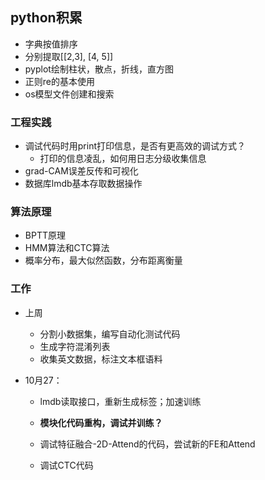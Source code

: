 ## python积累

* 字典按值排序
* 分别提取[[2,3], [4, 5]]
* pyplot绘制柱状，散点，折线，直方图
* 正则re的基本使用
* os模型文件创建和搜索

### 工程实践

* 调试代码时用print打印信息，是否有更高效的调试方式？
  * 打印的信息凌乱，如何用日志分级收集信息
* grad-CAM误差反传和可视化
* 数据库lmdb基本存取数据操作



### 算法原理

* BPTT原理
* HMM算法和CTC算法
* 概率分布，最大似然函数，分布距离衡量



### 工作

* 上周
  * 分割小数据集，编写自动化测试代码
  * 生成字符混淆列表
  * 收集英文数据，标注文本框语料

* 10月27：

  * lmdb读取接口，重新生成标签；加速训练

  * **模块化代码重构，调试并训练？**

  * 调试特征融合-2D-Attend的代码，尝试新的FE和Attend

  * 调试CTC代码 

    

    